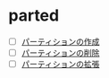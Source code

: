 # parted
- [ ] [パーティションの作成](create_partition)
- [ ] [パーティションの削除](delete_partition)
- [ ] [パーティションの拡張](extend_partition)
